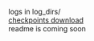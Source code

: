 logs in log_dirs/  
[checkpoints download](https://drive.google.com/drive/folders/1DRRmEl320h7OYIRoC5wUsqfaeP3-C0Ko?usp=drive_link)  
readme is coming soon